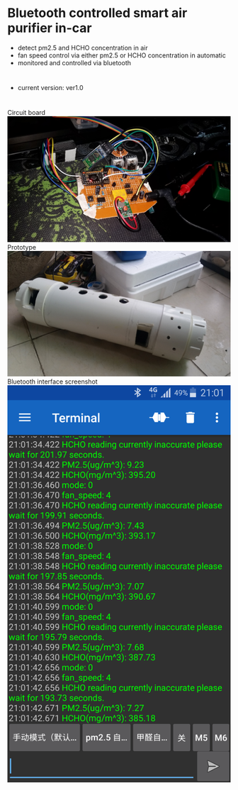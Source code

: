 # Bluetooth controlled smart air purifier in-car

* detect pm2.5 and HCHO concentration in air
* fan speed control via either pm2.5 or HCHO concentration in automatic
* monitored and controlled via bluetooth
#
* current version: ver1.0
#
Circuit board
![alt text](https://raw.githubusercontent.com/AutoRunCD-Johnny/air-purifier-in-car/master/20170823_101815.jpg)
Prototype
![alt text](https://raw.githubusercontent.com/AutoRunCD-Johnny/air-purifier-in-car/master/20170824_082510.jpg)
Bluetooth interface screenshot
![alt text](https://raw.githubusercontent.com/AutoRunCD-Johnny/air-purifier-in-car/master/Screenshot_2017-08-23-21-01-45.png)

